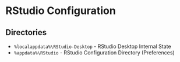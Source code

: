 # RStudio Configuration

## Directories

* `%localappdata%\RStudio-Desktop` - RStudio Desktop Internal State
* `%appdata%\RStudio` - RStudio Configuration Directory (Preferences)

